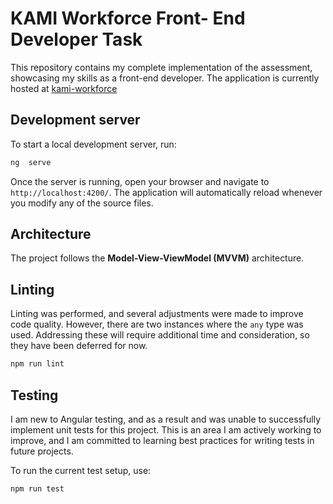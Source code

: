 
# KAMI Workforce Front- End Developer Task

This repository contains my complete implementation of the assessment, showcasing my skills as a front-end developer. The application is currently hosted at [kami-workforce](https://voluble-lolly-c9f556.netlify.app)

## Development server

To start a local development server, run:
```bash
ng  serve
```

Once the server is running, open your browser and navigate to `http://localhost:4200/`. The application will automatically reload whenever you modify any of the source files.


## Architecture

The project follows the **Model-View-ViewModel (MVVM)** architecture.

## Linting

Linting was performed, and several adjustments were made to improve code quality. However, there are two instances where the `any` type was used. Addressing these will require additional time and consideration, so they have been deferred for now.

```bash
npm run lint
```
  

## Testing

I am new to Angular testing, and as a result and was unable to successfully implement unit tests for this project. This is an area I am actively working to improve, and I am committed to learning best practices for writing tests in future projects.

To run the current test setup, use:

```bash
npm run test
```

